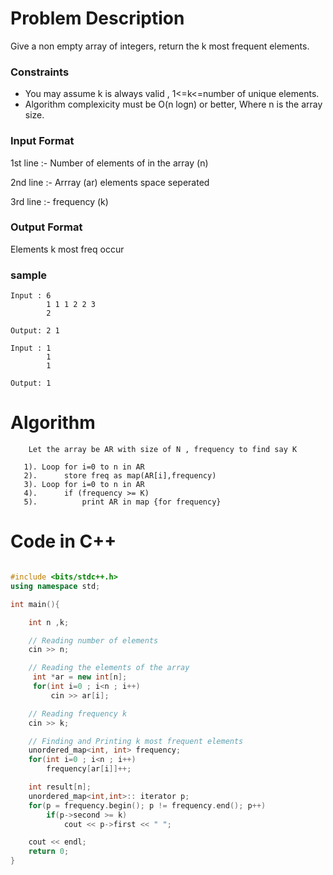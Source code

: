 # Problem Description

Give a non empty array of integers, return the k most frequent elements.

### Constraints

- You may assume k is always valid , 1<=k<=number of unique elements.
- Algorithm complexicity must be O(n logn) or better, Where n is the array size.

### Input Format

1st line :- Number of elements of in the array (n)

2nd line :- Arrray (ar) elements space seperated

3rd line :- frequency (k)

### Output Format

Elements k most freq occur

### sample

```
Input : 6
        1 1 1 2 2 3
        2

Output: 2 1

Input : 1
        1
        1

Output: 1
```

# Algorithm

        Let the array be AR with size of N , frequency to find say K

       1). Loop for i=0 to n in AR
       2).      store freq as map(AR[i],frequency)
       3). Loop for i=0 to n in AR
       4).      if (frequency >= K)
       5).          print AR in map {for frequency}

# Code in C++

```cpp

#include <bits/stdc++.h>
using namespace std;

int main(){

    int n ,k;

    // Reading number of elements
    cin >> n;

    // Reading the elements of the array
     int *ar = new int[n];
     for(int i=0 ; i<n ; i++)
         cin >> ar[i];

    // Reading frequency k
    cin >> k;

    // Finding and Printing k most frequent elements
    unordered_map<int, int> frequency;
    for(int i=0 ; i<n ; i++)
        frequency[ar[i]]++;

    int result[n];
    unordered_map<int,int>:: iterator p;
    for(p = frequency.begin(); p != frequency.end(); p++)
        if(p->second >= k)
            cout << p->first << " ";

    cout << endl;
    return 0;
}

```
